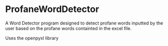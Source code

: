 # ProfaneWordDetector

A Word Detector program designed to detect profane words inputted by the user based on the profane words containted in the excel file.

Uses the openpyxl library
